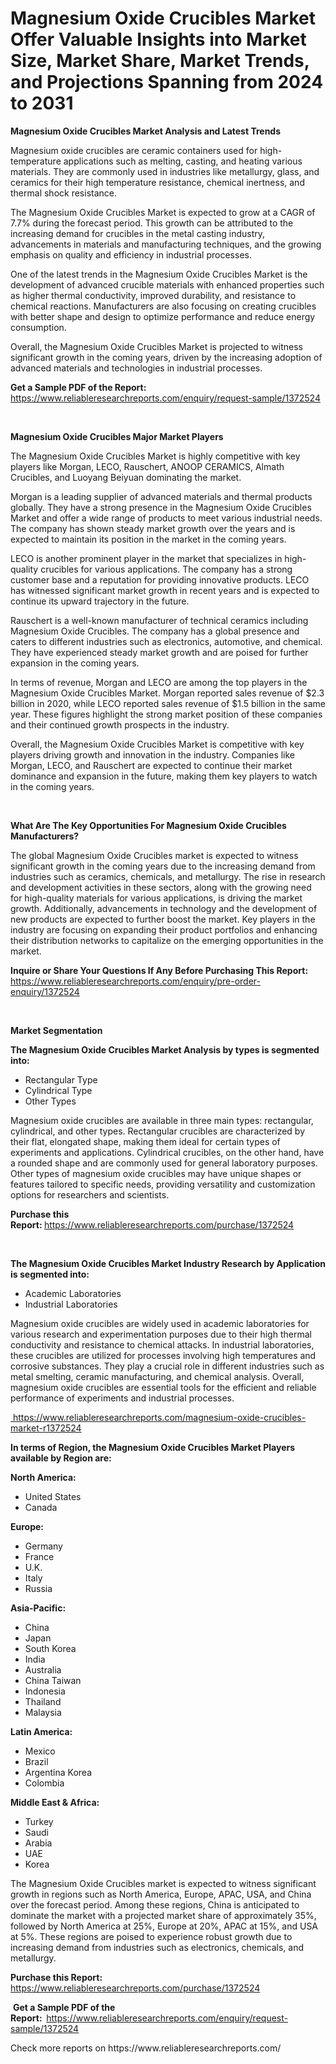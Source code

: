 <p><h1>Magnesium Oxide Crucibles Market Offer Valuable Insights into Market Size, Market Share, Market Trends, and Projections Spanning from 2024 to 2031</h1></p><p><strong>Magnesium Oxide Crucibles Market Analysis and Latest Trends</strong></p>
<p><p>Magnesium oxide crucibles are ceramic containers used for high-temperature applications such as melting, casting, and heating various materials. They are commonly used in industries like metallurgy, glass, and ceramics for their high temperature resistance, chemical inertness, and thermal shock resistance.</p><p>The Magnesium Oxide Crucibles Market is expected to grow at a CAGR of 7.7% during the forecast period. This growth can be attributed to the increasing demand for crucibles in the metal casting industry, advancements in materials and manufacturing techniques, and the growing emphasis on quality and efficiency in industrial processes.</p><p>One of the latest trends in the Magnesium Oxide Crucibles Market is the development of advanced crucible materials with enhanced properties such as higher thermal conductivity, improved durability, and resistance to chemical reactions. Manufacturers are also focusing on creating crucibles with better shape and design to optimize performance and reduce energy consumption.</p><p>Overall, the Magnesium Oxide Crucibles Market is projected to witness significant growth in the coming years, driven by the increasing adoption of advanced materials and technologies in industrial processes.</p></p>
<p><strong>Get a Sample PDF of the Report:&nbsp;</strong> <a href="https://www.reliableresearchreports.com/enquiry/request-sample/1372524">https://www.reliableresearchreports.com/enquiry/request-sample/1372524</a></p>
<p>&nbsp;</p>
<p><strong>Magnesium Oxide Crucibles Major Market Players</strong></p>
<p><p>The Magnesium Oxide Crucibles Market is highly competitive with key players like Morgan, LECO, Rauschert, ANOOP CERAMICS, Almath Crucibles, and Luoyang Beiyuan dominating the market. </p><p>Morgan is a leading supplier of advanced materials and thermal products globally. They have a strong presence in the Magnesium Oxide Crucibles Market and offer a wide range of products to meet various industrial needs. The company has shown steady market growth over the years and is expected to maintain its position in the market in the coming years.</p><p>LECO is another prominent player in the market that specializes in high-quality crucibles for various applications. The company has a strong customer base and a reputation for providing innovative products. LECO has witnessed significant market growth in recent years and is expected to continue its upward trajectory in the future.</p><p>Rauschert is a well-known manufacturer of technical ceramics including Magnesium Oxide Crucibles. The company has a global presence and caters to different industries such as electronics, automotive, and chemical. They have experienced steady market growth and are poised for further expansion in the coming years.</p><p>In terms of revenue, Morgan and LECO are among the top players in the Magnesium Oxide Crucibles Market. Morgan reported sales revenue of $2.3 billion in 2020, while LECO reported sales revenue of $1.5 billion in the same year. These figures highlight the strong market position of these companies and their continued growth prospects in the industry.</p><p>Overall, the Magnesium Oxide Crucibles Market is competitive with key players driving growth and innovation in the industry. Companies like Morgan, LECO, and Rauschert are expected to continue their market dominance and expansion in the future, making them key players to watch in the coming years.</p></p>
<p>&nbsp;</p>
<p><strong>What Are The Key Opportunities For Magnesium Oxide Crucibles Manufacturers?</strong></p>
<p><p>The global Magnesium Oxide Crucibles market is expected to witness significant growth in the coming years due to the increasing demand from industries such as ceramics, chemicals, and metallurgy. The rise in research and development activities in these sectors, along with the growing need for high-quality materials for various applications, is driving the market growth. Additionally, advancements in technology and the development of new products are expected to further boost the market. Key players in the industry are focusing on expanding their product portfolios and enhancing their distribution networks to capitalize on the emerging opportunities in the market.</p></p>
<p><strong>Inquire or Share Your Questions If Any Before Purchasing This Report:</strong> <a href="https://www.reliableresearchreports.com/enquiry/pre-order-enquiry/1372524">https://www.reliableresearchreports.com/enquiry/pre-order-enquiry/1372524</a></p>
<p>&nbsp;</p>
<p><strong>Market Segmentation</strong></p>
<p><strong>The Magnesium Oxide Crucibles Market Analysis by types is segmented into:</strong></p>
<p><ul><li>Rectangular Type</li><li>Cylindrical Type</li><li>Other Types</li></ul></p>
<p><p>Magnesium oxide crucibles are available in three main types: rectangular, cylindrical, and other types. Rectangular crucibles are characterized by their flat, elongated shape, making them ideal for certain types of experiments and applications. Cylindrical crucibles, on the other hand, have a rounded shape and are commonly used for general laboratory purposes. Other types of magnesium oxide crucibles may have unique shapes or features tailored to specific needs, providing versatility and customization options for researchers and scientists.</p></p>
<p><strong>Purchase this Report:&nbsp;</strong><a href="https://www.reliableresearchreports.com/purchase/1372524">https://www.reliableresearchreports.com/purchase/1372524</a></p>
<p>&nbsp;</p>
<p><strong>The Magnesium Oxide Crucibles Market Industry Research by Application is segmented into:</strong></p>
<p><ul><li>Academic Laboratories</li><li>Industrial Laboratories</li></ul></p>
<p><p>Magnesium oxide crucibles are widely used in academic laboratories for various research and experimentation purposes due to their high thermal conductivity and resistance to chemical attacks. In industrial laboratories, these crucibles are utilized for processes involving high temperatures and corrosive substances. They play a crucial role in different industries such as metal smelting, ceramic manufacturing, and chemical analysis. Overall, magnesium oxide crucibles are essential tools for the efficient and reliable performance of experiments and industrial processes.</p></p>
<p><a href="https://www.reliableresearchreports.com/magnesium-oxide-crucibles-market-r1372524">&nbsp;https://www.reliableresearchreports.com/magnesium-oxide-crucibles-market-r1372524</a></p>
<p><strong>In terms of Region, the Magnesium Oxide Crucibles Market Players available by Region are:</strong></p>
<p>
    <p> <strong> North America: </strong>
        <ul>
            <li>United States</li>
            <li>Canada</li>
        </ul>
        </p> 
    <p> <strong> Europe: </strong>
        <ul>
            <li>Germany</li>
            <li>France</li>
            <li>U.K.</li>
            <li>Italy</li>
            <li>Russia</li>
        </ul>
        </p> 
    <p> <strong> Asia-Pacific: </strong>
        <ul>
            <li>China</li>
            <li>Japan</li>
            <li>South Korea</li>
            <li>India</li>
            <li>Australia</li>
            <li>China Taiwan</li>
            <li>Indonesia</li>
            <li>Thailand</li>
            <li>Malaysia</li>
        </ul>
        </p> 
    <p> <strong> Latin America: </strong>
        <ul>
            <li>Mexico</li>
            <li>Brazil</li>
            <li>Argentina Korea</li>
            <li>Colombia</li>
        </ul>
        </p> 
    <p> <strong> Middle East & Africa: </strong>
        <ul>
            <li>Turkey</li>
            <li>Saudi</li>
            <li>Arabia</li>
            <li>UAE</li>
            <li>Korea</li>
        </ul>
    </p>
    </p>
<p><p>The Magnesium Oxide Crucibles market is expected to witness significant growth in regions such as North America, Europe, APAC, USA, and China over the forecast period. Among these regions, China is anticipated to dominate the market with a projected market share of approximately 35%, followed by North America at 25%, Europe at 20%, APAC at 15%, and USA at 5%. These regions are poised to experience robust growth due to increasing demand from industries such as electronics, chemicals, and metallurgy.</p></p>
<p><strong>Purchase this Report: </strong><a href="https://www.reliableresearchreports.com/purchase/1372524">https://www.reliableresearchreports.com/purchase/1372524</a></p>
<p>&nbsp;<strong>Get a Sample PDF of the Report:&nbsp;&nbsp;</strong><a href="https://www.reliableresearchreports.com/enquiry/request-sample/1372524">https://www.reliableresearchreports.com/enquiry/request-sample/1372524</a></p>
<p><strong></strong></p>
<p>Check more reports on https://www.reliableresearchreports.com/</p>